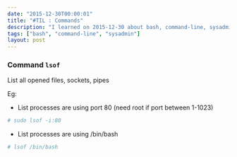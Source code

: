 ```yaml
---
date: "2015-12-30T00:00:01"
title: "#TIL : Commands"
description: "I learned on 2015-12-30 about bash, command-line, sysadmin"
tags: ["bash", "command-line", "sysadmin"]
layout: post
---
```



### Command `lsof`

List all opened files, sockets, pipes

Eg: 

- List processes are using port 80 (need root if port between 1-1023)

```bash
# sudo lsof -i:80
```

- List processes are using /bin/bash

```bash
# lsof /bin/bash
```
